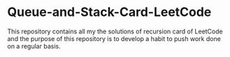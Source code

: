# Queue-and-Stack-Card-LeetCode
This repository contains all my the solutions of recursion card of LeetCode and the purpose of this repository is to develop a habit to push work done on a regular basis.
